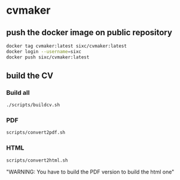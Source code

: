 # cvmaker

## push the docker image on public repository

```bash 
docker tag cvmaker:latest sixc/cvmaker:latest
docker login --username=sixc
docker push sixc/cvmaker:latest
```

## build the CV

### Build all

```bash
./scripts/buildcv.sh
```

### PDF

```bash
scripts/convert2pdf.sh
```

### HTML

```bash
scripts/convert2html.sh
```

"WARNING: You have to build the PDF version to build the html one"


